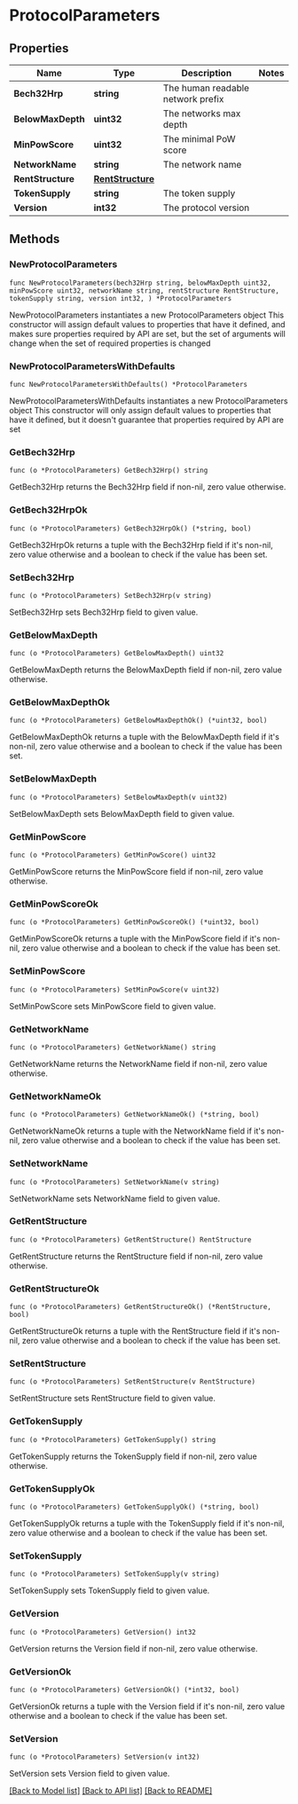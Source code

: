 # ProtocolParameters

## Properties

Name | Type | Description | Notes
------------ | ------------- | ------------- | -------------
**Bech32Hrp** | **string** | The human readable network prefix | 
**BelowMaxDepth** | **uint32** | The networks max depth | 
**MinPowScore** | **uint32** | The minimal PoW score | 
**NetworkName** | **string** | The network name | 
**RentStructure** | [**RentStructure**](RentStructure.md) |  | 
**TokenSupply** | **string** | The token supply | 
**Version** | **int32** | The protocol version | 

## Methods

### NewProtocolParameters

`func NewProtocolParameters(bech32Hrp string, belowMaxDepth uint32, minPowScore uint32, networkName string, rentStructure RentStructure, tokenSupply string, version int32, ) *ProtocolParameters`

NewProtocolParameters instantiates a new ProtocolParameters object
This constructor will assign default values to properties that have it defined,
and makes sure properties required by API are set, but the set of arguments
will change when the set of required properties is changed

### NewProtocolParametersWithDefaults

`func NewProtocolParametersWithDefaults() *ProtocolParameters`

NewProtocolParametersWithDefaults instantiates a new ProtocolParameters object
This constructor will only assign default values to properties that have it defined,
but it doesn't guarantee that properties required by API are set

### GetBech32Hrp

`func (o *ProtocolParameters) GetBech32Hrp() string`

GetBech32Hrp returns the Bech32Hrp field if non-nil, zero value otherwise.

### GetBech32HrpOk

`func (o *ProtocolParameters) GetBech32HrpOk() (*string, bool)`

GetBech32HrpOk returns a tuple with the Bech32Hrp field if it's non-nil, zero value otherwise
and a boolean to check if the value has been set.

### SetBech32Hrp

`func (o *ProtocolParameters) SetBech32Hrp(v string)`

SetBech32Hrp sets Bech32Hrp field to given value.


### GetBelowMaxDepth

`func (o *ProtocolParameters) GetBelowMaxDepth() uint32`

GetBelowMaxDepth returns the BelowMaxDepth field if non-nil, zero value otherwise.

### GetBelowMaxDepthOk

`func (o *ProtocolParameters) GetBelowMaxDepthOk() (*uint32, bool)`

GetBelowMaxDepthOk returns a tuple with the BelowMaxDepth field if it's non-nil, zero value otherwise
and a boolean to check if the value has been set.

### SetBelowMaxDepth

`func (o *ProtocolParameters) SetBelowMaxDepth(v uint32)`

SetBelowMaxDepth sets BelowMaxDepth field to given value.


### GetMinPowScore

`func (o *ProtocolParameters) GetMinPowScore() uint32`

GetMinPowScore returns the MinPowScore field if non-nil, zero value otherwise.

### GetMinPowScoreOk

`func (o *ProtocolParameters) GetMinPowScoreOk() (*uint32, bool)`

GetMinPowScoreOk returns a tuple with the MinPowScore field if it's non-nil, zero value otherwise
and a boolean to check if the value has been set.

### SetMinPowScore

`func (o *ProtocolParameters) SetMinPowScore(v uint32)`

SetMinPowScore sets MinPowScore field to given value.


### GetNetworkName

`func (o *ProtocolParameters) GetNetworkName() string`

GetNetworkName returns the NetworkName field if non-nil, zero value otherwise.

### GetNetworkNameOk

`func (o *ProtocolParameters) GetNetworkNameOk() (*string, bool)`

GetNetworkNameOk returns a tuple with the NetworkName field if it's non-nil, zero value otherwise
and a boolean to check if the value has been set.

### SetNetworkName

`func (o *ProtocolParameters) SetNetworkName(v string)`

SetNetworkName sets NetworkName field to given value.


### GetRentStructure

`func (o *ProtocolParameters) GetRentStructure() RentStructure`

GetRentStructure returns the RentStructure field if non-nil, zero value otherwise.

### GetRentStructureOk

`func (o *ProtocolParameters) GetRentStructureOk() (*RentStructure, bool)`

GetRentStructureOk returns a tuple with the RentStructure field if it's non-nil, zero value otherwise
and a boolean to check if the value has been set.

### SetRentStructure

`func (o *ProtocolParameters) SetRentStructure(v RentStructure)`

SetRentStructure sets RentStructure field to given value.


### GetTokenSupply

`func (o *ProtocolParameters) GetTokenSupply() string`

GetTokenSupply returns the TokenSupply field if non-nil, zero value otherwise.

### GetTokenSupplyOk

`func (o *ProtocolParameters) GetTokenSupplyOk() (*string, bool)`

GetTokenSupplyOk returns a tuple with the TokenSupply field if it's non-nil, zero value otherwise
and a boolean to check if the value has been set.

### SetTokenSupply

`func (o *ProtocolParameters) SetTokenSupply(v string)`

SetTokenSupply sets TokenSupply field to given value.


### GetVersion

`func (o *ProtocolParameters) GetVersion() int32`

GetVersion returns the Version field if non-nil, zero value otherwise.

### GetVersionOk

`func (o *ProtocolParameters) GetVersionOk() (*int32, bool)`

GetVersionOk returns a tuple with the Version field if it's non-nil, zero value otherwise
and a boolean to check if the value has been set.

### SetVersion

`func (o *ProtocolParameters) SetVersion(v int32)`

SetVersion sets Version field to given value.



[[Back to Model list]](../README.md#documentation-for-models) [[Back to API list]](../README.md#documentation-for-api-endpoints) [[Back to README]](../README.md)


